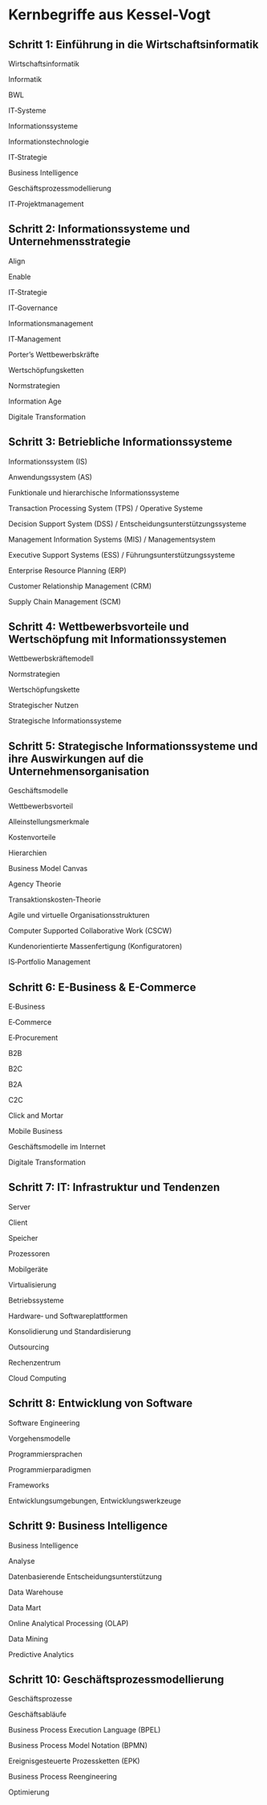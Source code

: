 # Kernbegriffe aus Kessel-Vogt

## Schritt 1: Einführung in die Wirtschaftsinformatik


Wirtschaftsinformatik

Informatik

BWL

IT‐Systeme

Informationssysteme

Informationstechnologie

IT‐Strategie

Business Intelligence

Geschäftsprozessmodellierung

IT‐Projektmanagement 


## Schritt 2: Informationssysteme und Unternehmensstrategie


Align

Enable

IT‐Strategie

IT‐Governance

Informationsmanagement

IT‐Management

Porter’s Wettbewerbskräfte

Wertschöpfungsketten

Normstrategien

Information Age

Digitale Transformation

## Schritt 3: Betriebliche Informationssysteme


Informationssystem (IS)

Anwendungssystem (AS)

Funktionale und hierarchische Informationssysteme

Transaction Processing System  (TPS) / Operative Systeme

Decision Support System (DSS) / Entscheidungsunterstützungssysteme

Management Information Systems (MIS) / Managementsystem

Executive Support Systems (ESS) / Führungsunterstützungssysteme

Enterprise Resource Planning (ERP)

Customer Relationship Management (CRM)

Supply Chain Management (SCM)

## Schritt 4: Wettbewerbsvorteile und Wertschöpfung mit Informationssystemen


Wettbewerbskräftemodell

Normstrategien

Wertschöpfungskette

Strategischer Nutzen

Strategische Informationssysteme 

## Schritt 5: Strategische Informationssysteme und ihre Auswirkungen auf die Unternehmensorganisation



Geschäftsmodelle

Wettbewerbsvorteil

Alleinstellungsmerkmale

Kostenvorteile

Hierarchien

Business Model Canvas

Agency Theorie 

Transaktionskosten‐Theorie

Agile und virtuelle Organisationsstrukturen

Computer Supported Collaborative Work (CSCW)

Kundenorientierte Massenfertigung (Konfiguratoren)

IS‐Portfolio Management


## Schritt 6: E-Business & E-Commerce


E‐Business

E‐Commerce

E‐Procurement

B2B

B2C

B2A

C2C

Click and Mortar

Mobile Business

Geschäftsmodelle im Internet

Digitale Transformation 


## Schritt 7: IT: Infrastruktur und Tendenzen


Server

Client

Speicher

Prozessoren

Mobilgeräte

Virtualisierung

Betriebssysteme

Hardware‐ und Softwareplattformen

Konsolidierung und Standardisierung

Outsourcing

Rechenzentrum

Cloud Computing


## Schritt 8: Entwicklung von Software


Software Engineering

Vorgehensmodelle

Programmiersprachen

Programmierparadigmen

Frameworks

Entwicklungsumgebungen, Entwicklungswerkzeuge 

## Schritt 9: Business Intelligence


Business Intelligence

Analyse

Datenbasierende Entscheidungsunterstützung

Data Warehouse

Data Mart

Online Analytical Processing (OLAP)

Data Mining

Predictive Analytics 

## Schritt 10: Geschäftsprozessmodellierung


Geschäftsprozesse

Geschäftsabläufe

Business Process Execution Language (BPEL)

Business Process Model Notation (BPMN)

Ereignisgesteuerte Prozessketten (EPK)

Business Process Reengineering

Optimierung 
